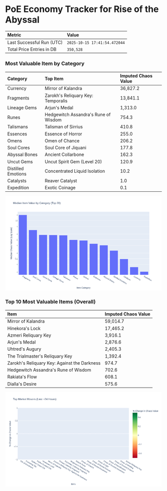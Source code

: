 # PoE Economy Tracker for Rise of the Abyssal

<!-- START_MAINTENANCE -->
| Metric | Value |
|:---|:---|
| Last Successful Run (UTC) | `2025-10-15 17:41:54.472044` |
| Total Price Entries in DB | `350,528` |

<!-- END_MAINTENANCE -->

<!-- START_DATAFRAME_DEBUG -->
<!-- END_DATAFRAME_DEBUG -->

<!-- START_CATEGORY_ANALYSIS -->
### Most Valuable Item by Category
| Category | Top Item | Imputed Chaos Value |
| :--- | :--- | :--- |
| Currency | Mirror of Kalandra | 36,827.2 |
| Fragments | Zarokh's Reliquary Key: Temporalis | 13,841.1 |
| Lineage Gems | Arjun's Medal | 1,313.0 |
| Runes | Hedgewitch Assandra's Rune of Wisdom | 754.3 |
| Talismans | Talisman of Sirrius | 410.8 |
| Essences | Essence of Horror | 255.0 |
| Omens | Omen of Chance | 206.2 |
| Soul Cores | Soul Core of Jiquani | 177.8 |
| Abyssal Bones | Ancient Collarbone | 162.3 |
| Uncut Gems | Uncut Spirit Gem (Level 20) | 120.9 |
| Distilled Emotions | Concentrated Liquid Isolation | 10.2 |
| Catalysts | Reaver Catalyst | 1.0 |
| Expedition | Exotic Coinage | 0.1 |


![Category Analysis Chart](charts/category_analysis.png)
<!-- END_ANALYSIS -->

<!-- START_ANALYSIS -->
### Top 10 Most Valuable Items (Overall)
| Item | Imputed Chaos Value |
| :--- | :--- |
| Mirror of Kalandra | 59,014.7 |
| Hinekora's Lock | 17,465.2 |
| Azmeri Reliquary Key | 3,916.1 |
| Arjun's Medal | 2,876.6 |
| Uhtred's Augury | 2,405.3 |
| The Trialmaster's Reliquary Key | 1,392.4 |
| Zarokh's Reliquary Key: Against the Darkness | 974.7 |
| Hedgewitch Assandra's Rune of Wisdom | 702.6 |
| Rakiata's Flow | 608.1 |
| Dialla's Desire | 575.6 |


![Market Movers Chart](charts/market_movers.png)
<!-- END_ANALYSIS -->
